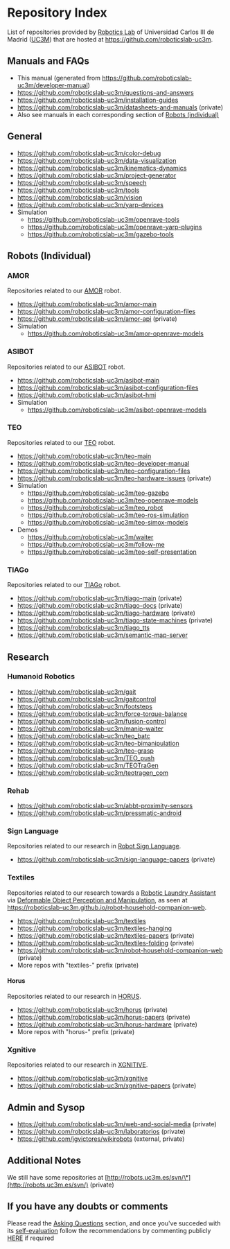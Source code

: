 # Repository Index

List of repositories provided by [Robotics Lab](http://roboticslab.uc3m.es) of Universidad Carlos III de Madrid ([UC3M](http://uc3m.es)) that are hosted at <https://github.com/roboticslab-uc3m>.

## Manuals and FAQs
- This manual (generated from https://github.com/roboticslab-uc3m/developer-manual)
- https://github.com/roboticslab-uc3m/questions-and-answers
- https://github.com/roboticslab-uc3m/installation-guides
- https://github.com/roboticslab-uc3m/datasheets-and-manuals (private)
- Also see manuals in each corresponding section of [Robots (individual)](#robots-individual)

## General
- https://github.com/roboticslab-uc3m/color-debug
- https://github.com/roboticslab-uc3m/data-visualization
- https://github.com/roboticslab-uc3m/kinematics-dynamics
- https://github.com/roboticslab-uc3m/project-generator
- https://github.com/roboticslab-uc3m/speech
- https://github.com/roboticslab-uc3m/tools
- https://github.com/roboticslab-uc3m/vision
- https://github.com/roboticslab-uc3m/yarp-devices
- Simulation
    - https://github.com/roboticslab-uc3m/openrave-tools
    - https://github.com/roboticslab-uc3m/openrave-yarp-plugins
    - https://github.com/roboticslab-uc3m/gazebo-tools

## Robots (Individual)

### AMOR
Repositories related to our [AMOR](http://roboticslab.uc3m.es/roboticslab/robot/amor) robot.
- https://github.com/roboticslab-uc3m/amor-main
- https://github.com/roboticslab-uc3m/amor-configuration-files
- https://github.com/roboticslab-uc3m/amor-api (private)
- Simulation
    - https://github.com/roboticslab-uc3m/amor-openrave-models

### ASIBOT
Repositories related to our [ASIBOT](http://roboticslab.uc3m.es/roboticslab/robot/asibot) robot.
- https://github.com/roboticslab-uc3m/asibot-main
- https://github.com/roboticslab-uc3m/asibot-configuration-files
- https://github.com/roboticslab-uc3m/asibot-hmi
- Simulation
    - https://github.com/roboticslab-uc3m/asibot-openrave-models

### TEO
Repositories related to our [TEO](http://roboticslab.uc3m.es/roboticslab/robot/teo-humanoid) robot.
- https://github.com/roboticslab-uc3m/teo-main
- https://github.com/roboticslab-uc3m/teo-developer-manual
- https://github.com/roboticslab-uc3m/teo-configuration-files
- https://github.com/roboticslab-uc3m/teo-hardware-issues (private)
- Simulation
    - https://github.com/roboticslab-uc3m/teo-gazebo
    - https://github.com/roboticslab-uc3m/teo-openrave-models
    - https://github.com/roboticslab-uc3m/teo_robot
    - https://github.com/roboticslab-uc3m/teo-ros-simulation
    - https://github.com/roboticslab-uc3m/teo-simox-models
- Demos
    - https://github.com/roboticslab-uc3m/waiter
    - https://github.com/roboticslab-uc3m/follow-me
    - https://github.com/roboticslab-uc3m/teo-self-presentation

### TIAGo
Repositories related to our [TIAGo](http://roboticslab.uc3m.es/roboticslab/robot/tiago) robot.
- https://github.com/roboticslab-uc3m/tiago-main (private)
- https://github.com/roboticslab-uc3m/tiago-docs (private)
- https://github.com/roboticslab-uc3m/tiago-hardware (private)
- https://github.com/roboticslab-uc3m/tiago-state-machines (private)
- https://github.com/roboticslab-uc3m/tiago_tts
- https://github.com/roboticslab-uc3m/semantic-map-server

## Research

### Humanoid Robotics
- https://github.com/roboticslab-uc3m/gait
- https://github.com/roboticslab-uc3m/gaitcontrol
- https://github.com/roboticslab-uc3m/footsteps
- https://github.com/roboticslab-uc3m/force-torque-balance
- https://github.com/roboticslab-uc3m/fusion-control
- https://github.com/roboticslab-uc3m/manip-waiter
- https://github.com/roboticslab-uc3m/teo_batc
- https://github.com/roboticslab-uc3m/teo-bimanipulation
- https://github.com/roboticslab-uc3m/teo-grasp
- https://github.com/roboticslab-uc3m/TEO_push
- https://github.com/roboticslab-uc3m/TEOTraGen
- https://github.com/roboticslab-uc3m/teotragen_com

### Rehab
- https://github.com/roboticslab-uc3m/abbt-proximity-sensors
- https://github.com/roboticslab-uc3m/pressmatic-android

### Sign Language
Repositories related to our research in [Robot Sign Language](http://roboticslab.uc3m.es/roboticslab/robottypeandapp/robot-sign-language).
- https://github.com/roboticslab-uc3m/sign-language-papers (private)

### Textiles
Repositories related to our research towards a [Robotic Laundry Assistant](http://roboticslab.uc3m.es/roboticslab/robottypeandapp/robotic-laundry-assistant) via [Deformable Object Perception and Manipulation](http://roboticslab.uc3m.es/roboticslab/researchtopic/deformable-object-perception-and-manipulation), as seen at <https://roboticslab-uc3m.github.io/robot-household-companion-web>.
- https://github.com/roboticslab-uc3m/textiles
- https://github.com/roboticslab-uc3m/textiles-hanging
- https://github.com/roboticslab-uc3m/textiles-papers (private)
- https://github.com/roboticslab-uc3m/textiles-folding (private)
- https://github.com/roboticslab-uc3m/robot-household-companion-web (private)
- More repos with "textiles-" prefix (private)

#### Horus
Repositories related to our research in [HORUS](http://roboticslab.uc3m.es/roboticslab/project/horus).
- https://github.com/roboticslab-uc3m/horus (private)
- https://github.com/roboticslab-uc3m/horus-papers (private)
- https://github.com/roboticslab-uc3m/horus-hardware (private)
- More repos with "horus-" prefix (private)

### Xgnitive
Repositories related to our research in [XGNITIVE](http://roboticslab.uc3m.es/roboticslab/robottypeandapp/xgnitive).
- https://github.com/roboticslab-uc3m/xgnitive
- https://github.com/roboticslab-uc3m/xgnitive-papers (private)

## Admin and Sysop
- https://github.com/roboticslab-uc3m/web-and-social-media (private)
- https://github.com/roboticslab-uc3m/laboratorios (private)
- https://github.com/jgvictores/wikirobots (external, private)

## Additional Notes
We still have some repositories at [http://robots.uc3m.es/svn/\*](http://robots.uc3m.es/svn/) (private)

## If you have any doubts or comments
Please read the [Asking Questions](asking-questions.md) section, and once you've succeded with its [self-evaluation](asking-questions.md#self-evaluation-time) follow the recommendations by commenting publicly [HERE](https://github.com/roboticslab-uc3m/developer-manual/issues/new) if required
